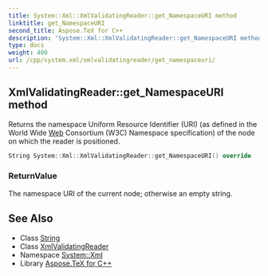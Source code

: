 ```yaml
---
title: System::Xml::XmlValidatingReader::get_NamespaceURI method
linktitle: get_NamespaceURI
second_title: Aspose.TeX for C++
description: 'System::Xml::XmlValidatingReader::get_NamespaceURI method. Returns the namespace Uniform Resource Identifier (URI) (as defined in the World Wide Web Consortium (W3C) Namespace specification) of the node on which the reader is positioned in C++.'
type: docs
weight: 400
url: /cpp/system.xml/xmlvalidatingreader/get_namespaceuri/
---
```

## XmlValidatingReader::get_NamespaceURI method


Returns the namespace Uniform Resource Identifier (URI) (as defined in the World Wide [Web](../../../system.web/) Consortium (W3C) Namespace specification) of the node on which the reader is positioned.

```cpp
String System::Xml::XmlValidatingReader::get_NamespaceURI() override
```


### ReturnValue

The namespace URI of the current node; otherwise an empty string.

## See Also

* Class [String](../../../system/string/)
* Class [XmlValidatingReader](../)
* Namespace [System::Xml](../../)
* Library [Aspose.TeX for C++](../../../)
